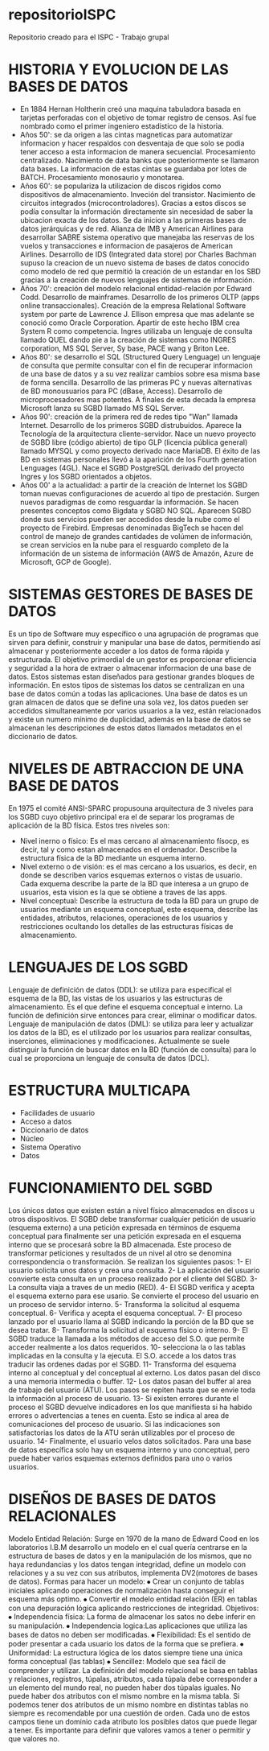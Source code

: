 # repositorioISPC
Repositorio creado para el ISPC - Trabajo grupal
# HISTORIA Y EVOLUCION DE LAS BASES DE DATOS #
* En 1884 Hernan Holtherin creó una maquina tabuladora basada en tarjetas perforadas con el objetivo de tomar registro de censos. Así fue nombrado como el primer ingeniero estadistico de la historia.
* Años 50': se da origen a las cintas magneticas para automatizar informacion y hacer respaldos con desventaja de que solo se podia tener acceso a esta informacion de manera secuencial. Procesamiento centralizado. Nacimiento de data banks que posteriormente se llamaron data bases. La informacion de estas cintas se guardaba por lotes de BATCH. Procesamiento monosaurio y monotarea.
* Años 60': se populariza la utilizacion de discos rigidos como dispositivos de almacenamiento. Inveción del transistor. Nacimiento de circuitos integrados (microcontroladores). Gracias a estos discos se podía consultar la información directamente sin necesidad de saber la ubicacion exacta de los datos. Se da inicion a las primeras bases de datos jerárquicas y de red. Alianza de IMB y American Airlines para desarrollar SABRE sistema operativo que manejaba las reservas de los vuelos y transacciones e informacion de pasajeros de American Airlines. Desarrollo de IDS (Integrated data store) por Charles Bachman supuso la creacion de un nuevo sistema de bases de datos conocido como modelo de red que permitió la creación de un estandar en los SBD gracias a la creación de nuevos lenguajes de sistemas de información.
* Años 70': creación del modelo relacional entidad-relación por Edward Codd. Desarrollo de mainframes. Desarrollo de los primeros OLTP (apps online transaccionales). Creación de la empresa Relational Software system por parte de Lawrence J. Ellison empresa que mas adelante se conoció como Oracle Corporation. Apartir de este hecho IBM crea System R como competencia. Ingres utilizaba un lenguaje de consulta llamado QUEL dando pie a la creación de sistemas como INGRES corporation, MS SQL Server, Sy base, PACE wang y Briton Lee.
* Años 80': se desarrollo el SQL (Structured Query Lenguage) un lenguaje de consulta que permite consultar con el fin de recuperar informacion de una base de datos y a su vez realizar cambios sobre esa misma base de forma sencilla. Desarrollo de las primeras PC y nuevas alternativas de BD monousuarios para PC (dBase, Access). Desarrollo de microprocesadores mas potentes. A finales de esta decada la empresa Microsoft lanza su SGBD llamado MS SQL Server.
* Años 90': creación de la primera red de redes tipo "Wan" llamada Internet. Desarrollo de los primeros SGBD distrubuidos. Aparece la Tecnología de la arquitectura cliente-servidor. Nace un nuevo proyecto de SGBD libre (código abierto) de tipo GLP (licencia pública general) llamado MYSQL y como proyecto derivado nace MariaDB. El éxito de las BD en sistemas personales llevó a la aparición de los Fourth generation Lenguages (4GL). Nace el SGBD PostgreSQL derivado del proyecto Ingres y los SGBD orientados a objetos.
* Años 00' a la actualidad: a partir de la creación de Internet los SGBD toman nuevas configuraciones de acuerdo al tipo de prestación. Surgen nuevos paradigmas de como resguardar la información. Se hacen presentes conceptos como Bigdata y SGBD NO SQL. Aparecen SGBD donde sus servicios pueden ser accedidos desde la nube como el proyecto de Firebird. Empresas denominadas BigTech se hacen del control de manejo de grandes cantidades de volúmen de información, se crean servicios en la nube para el resguardo completo de la información de un sistema de información (AWS de Amazón, Azure de Microsoft, GCP de Google). 
# SISTEMAS GESTORES DE BASES DE DATOS #
Es un tipo de Software muy específico o una agrupación de programas que sirven para definir, construir y manipular una base de datos, permitiendo así almacenar y posteriormente acceder a los datos de forma rápida y estructurada. 
El objetivo primordial de un gestor es proporcionar eficiencia y seguridad a la hora de extraer o almacenar informacion de una base de datos. Estos sistemas estan diseñados para gestionar grandes bloques de información. En estos tipos de sistemas los datos se centralizan en una base de datos común a todas las aplicaciones.
Una base de datos es un gran almacen de datos que se define una sola vez, los datos pueden ser accedidos simultaneamente por varios usuarios a la vez, están relacionados y existe un numero mínimo de duplicidad, además en la base de datos se almacenan les descripciones de estos datos llamados metadatos en el diccionario de datos.
# NIVELES DE ABTRACCION DE UNA BASE DE DATOS #
En 1975 el comité ANSI-SPARC propusouna arquitectura de 3 niveles para los SGBD cuyo objetivo principal era el de separar los programas de aplicación de la BD física. Estos tres niveles son:
* Nivel inerno o físico: Es el mas cercano al almacenamiento físocp, es decir, tal y como estan almacenados en el ordenador. Describe la estructura física de la BD mediante un esquema interno.
* Nivel externo o de visión: es el mas cercano a los usuarios, es decir, en donde se describen varios esquemas externos o vistas de usuario. Cada exquema describe la parte de la BD que interesa a un grupo de usuarios, esta vision es la que se obtiene a traves de las apps.
* Nivel conceptual: Describe la estructura de toda la BD para un grupo de usuarios mediante un esquema conceptual, este esquema, describe las entidades, atributos, relaciones, operaciones de los usuarios y restricciones ocultando los detalles de las estructuras físicas de almacenamiento. 
# LENGUAJES DE LOS SGBD #
Lenguaje de definición de datos (DDL): se utiliza para especifical el esquema de la BD, las vistas de los usuarios y las estructuras de almacenamiento. Es el que define el esquema conceptual e interno. La función de definición sirve entonces para crear, eliminar o modificar datos.
Lenguaje de manipulación de datos (DML): se utiliza para leer y actualizar los datos de la BD, es el utilizado por los usuarios para realizar consultas, inserciones, eliminaciones y modificaciones.
Actualmente se suele distinguir la función de buscar datos en la BD (función de consulta) para lo cual se proporciona un lenguaje de consulta de datos (DCL).
# ESTRUCTURA MULTICAPA #
+ Facilidades de usuario
+ Acceso a datos
+ Diccionario de datos
+ Núcleo
+ Sistema Operativo
+ Datos
# FUNCIONAMIENTO DEL SGBD #
Los únicos datos que existen están a nivel físico almacenados en discos u otros dispositivos. El SGBD debe transformar cualquier petición de usuario (esquema externo) a una petición expresada en términos de esquema conceptual para finalmente ser una petición expresada en el esquema interno que se procesará sobre la BD almacenada. Este proceso de transformar peticiones y resultados de un nivel al otro se denomina correspondencia o transformación.
Se realizan los siguientes pasos:
1- El usuario solicita unos datos y crea una consulta.
2- La aplicación del usuario convierte esta consulta en un proceso realizado por el cliente del SGBD.
3- La consulta viaja a traves de un medio (RED).
4- El SGBD verifica y acepta el esquema externo para ese usario. Se convierte el proceso del usuario en un proceso de servidor interno.
5- Transforma la solicitud al esquema conceptual.
6- Verifica y acepta el esquema conceptual.
7- El proceso lanzado por el usuario llama al SGBD indicando la porción de la BD que se desea tratar.
8- Transforma la solicitud al esquema físico o interno.
9- El SGBD traduce la llamada a los métodos de acceso del S.O. que permite acceder realmente a los datos requeridos.
10- selecciona la o las tablas implicadas en la consulta y la ejecuta. El S.O. accede a los datos tras traducir las ordenes dadas por el SGBD.
11- Transforma del esquema interno al conceptual y del conceptual al externo. Los datos pasan del disco a una memoria intermedia o buffer.
12- Los datos pasan del buffer al area de trabajo del usuario (ATU). Los pasos se repiten hasta que se envie toda la información al proceso de usuario.
13- Si existen errores durante el proceso el SGBD devuelve indicadores en los que manifiesta si ha habido errores o advertencias a tenes en cuenta. Esto se indica al area de comunicaciones del proceso de usuario. Si las indicaciones son satisfactorias los datos de la ATU serán utilizables por el proceso de usuario.
14- Finalmente, el usuario velos datos solicitados.
Para una base de datos específica solo hay un esquema interno y uno conceptual, pero puede haber varios esquemas externos definidos para uno o varios usuarios.
# DISEÑOS DE BASES DE DATOS RELACIONALES #
Modelo Entidad Relación:
Surge en 1970 de la mano de Edward Cood en los laboratorios I.B.M desarrollo un modelo en el cual quería centrarse en la estructura de bases de datos y en la manipulación de los mismos, que no haya redundancias y los datos tengan integridad, define un modelo con relaciones y a su vez con sus atributos, implementa DV2(motores de bases de datos).
Formas para hacer un modelo:
⦁	Crear un conjunto de tablas iniciales aplicando operaciones de normalización hasta conseguir el esquema más optimo.
⦁	Convertir el modelo entidad relación (ER) en tablas con una depuración lógica aplicando restricciones de integridad.
Objetivos:
⦁	Independencia física: La forma de almacenar los satos no debe inferir en su manipulación.
⦁	Independencia logica:Las aplicaciones que utiliza las bases de datos no deben ser modificadas.
⦁	Flexibilidad: Es el sentido de poder presentar a cada usuario los datos de la forma que se prefiera.
⦁	Uniformidad: La estructura lógica de los datos siempre tiene una única forma conceptual (las tablas)
⦁	Sencillez: Modelo que sea fácil de comprender y utilizar.
La definición del modelo relacional se basa en tablas y relaciones, registros, túpalas, atributos, cada túpala debe corresponder a un elemento del mundo real, no pueden haber dos túpalas iguales. No puede haber dos atributos con el mismo nombre en la misma tabla. Si podemos tener dos atributos de un mismo nombre en distintas tablas no siempre es recomendable por una cuestión de orden. Cada uno de estos campos tiene un dominio cada atributo los posibles datos que puede llegar a tener.
Es importante para definir que valores vamos a tener o permitir y que valores no.